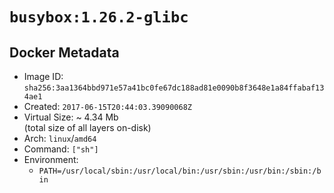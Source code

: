 # `busybox:1.26.2-glibc`

## Docker Metadata

- Image ID: `sha256:3aa1364bbd971e57a41bc0fe67dc188ad81e0090b8f3648e1a84ffabaf134ae1`
- Created: `2017-06-15T20:44:03.39090068Z`
- Virtual Size: ~ 4.34 Mb  
  (total size of all layers on-disk)
- Arch: `linux`/`amd64`
- Command: `["sh"]`
- Environment:
  - `PATH=/usr/local/sbin:/usr/local/bin:/usr/sbin:/usr/bin:/sbin:/bin`
